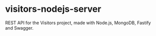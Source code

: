 # visitors-nodejs-server
REST API for the Visitors project, made with Node.js, MongoDB, Fastify and Swagger.
